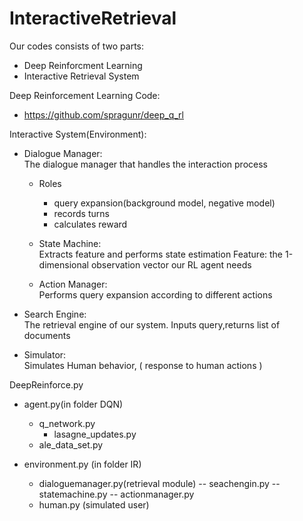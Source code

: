 # InteractiveRetrieval

Our codes consists of two parts:
  * Deep Reinforcment Learning
  * Interactive Retrieval System

Deep Reinforcement Learning Code:
  * https://github.com/spragunr/deep_q_rl

Interactive System(Environment): <br/>
  * Dialogue Manager: <br/>
      The dialogue manager that handles the interaction process
    * Roles
      - query expansion(background model, negative model)
      - records turns
      - calculates reward

    * State Machine: <br/>
      Extracts feature and performs state estimation
      Feature: the 1-dimensional observation vector our RL agent needs

    * Action Manager: <br/>
      Performs query expansion according to different actions

  * Search Engine: <br/>
    The retrieval engine of our system.
    Inputs query,returns list of documents
  * Simulator: <br/>
    Simulates Human behavior, ( response to human actions )

DeepReinforce.py
  * agent.py(in folder DQN)
    * q_network.py
      * lasagne_updates.py
    * ale_data_set.py 
                      
  * environment.py (in folder IR)
    * dialoguemanager.py(retrieval module)
                                           -- seachengin.py 
                                           -- statemachine.py
                                           -- actionmanager.py
    * human.py (simulated user)
